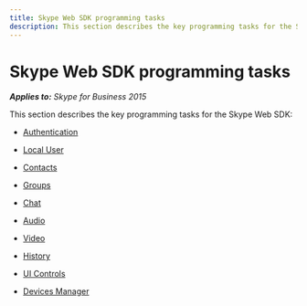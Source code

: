 ```yaml
---
title: Skype Web SDK programming tasks
description: This section describes the key programming tasks for the Skype Web SDK.
---
```

# Skype Web SDK programming tasks



 _**Applies to:** Skype for Business 2015_

This section describes the key programming tasks for the Skype Web SDK:


- [Authentication](PTAuth.md)
    
- [Local User](PTLocalUser.md)
    
- [Contacts](PTContacts.md)
    
- [Groups](PTGroups.md)
    
- [Chat](PTChat.md)
    
- [Audio](PTAudio.md)
    
- [Video](PTVideo.md)
    
- [History](PTHistory.md)

- [UI Controls](PTUIControls.md)

- [Devices Manager](PTDevicesManager.md)
